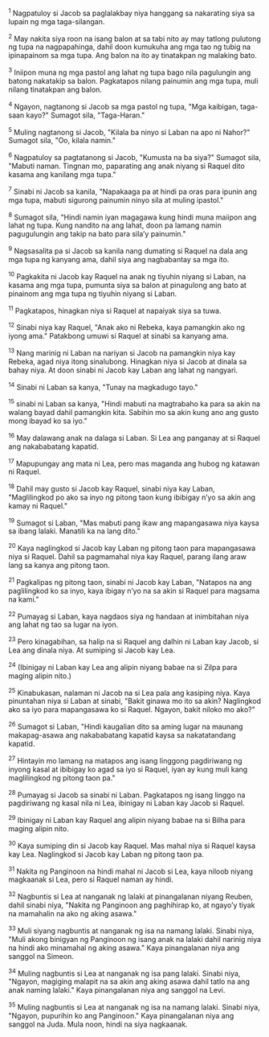 <sup>1</sup>
Nagpatuloy si Jacob sa paglalakbay niya hanggang sa nakarating siya sa lupain ng mga taga-silangan. 

<sup>2</sup>
May nakita siya roon na isang balon at sa tabi nito ay may tatlong pulutong ng tupa na nagpapahinga, dahil doon kumukuha ang mga tao ng tubig na ipinapainom sa mga tupa. Ang balon na ito ay tinatakpan ng malaking bato. 

<sup>3</sup>
Iniipon muna ng mga pastol ang lahat ng tupa bago nila pagulungin ang batong nakatakip sa balon. Pagkatapos nilang painumin ang mga tupa, muli nilang tinatakpan ang balon. 

<sup>4</sup>
Ngayon, nagtanong si Jacob sa mga pastol ng tupa, "Mga kaibigan, taga-saan kayo?" Sumagot sila, "Taga-Haran." 

<sup>5</sup>
Muling nagtanong si Jacob, "Kilala ba ninyo si Laban na apo ni Nahor?" Sumagot sila, "Oo, kilala namin." 

<sup>6</sup>
Nagpatuloy sa pagtatanong si Jacob, "Kumusta na ba siya?" Sumagot sila, "Mabuti naman. Tingnan mo, paparating ang anak niyang si Raquel dito kasama ang kanilang mga tupa." 

<sup>7</sup>
Sinabi ni Jacob sa kanila, "Napakaaga pa at hindi pa oras para ipunin ang mga tupa, mabuti sigurong painumin ninyo sila at muling ipastol." 

<sup>8</sup>
Sumagot sila, "Hindi namin iyan magagawa kung hindi muna maiipon ang lahat ng tupa. Kung nandito na ang lahat, doon pa lamang namin pagugulungin ang takip na bato para silaʼy painumin." 

<sup>9</sup>
Nagsasalita pa si Jacob sa kanila nang dumating si Raquel na dala ang mga tupa ng kanyang ama, dahil siya ang nagbabantay sa mga ito. 

<sup>10</sup>
Pagkakita ni Jacob kay Raquel na anak ng tiyuhin niyang si Laban, na kasama ang mga tupa, pumunta siya sa balon at pinagulong ang bato at pinainom ang mga tupa ng tiyuhin niyang si Laban. 

<sup>11</sup>
Pagkatapos, hinagkan niya si Raquel at napaiyak siya sa tuwa. 

<sup>12</sup>
Sinabi niya kay Raquel, "Anak ako ni Rebeka, kaya pamangkin ako ng iyong ama." Patakbong umuwi si Raquel at sinabi sa kanyang ama. 

<sup>13</sup>
Nang marinig ni Laban na nariyan si Jacob na pamangkin niya kay Rebeka, agad niya itong sinalubong. Hinagkan niya si Jacob at dinala sa bahay niya. At doon sinabi ni Jacob kay Laban ang lahat ng nangyari. 

<sup>14</sup>
Sinabi ni Laban sa kanya, "Tunay na magkadugo tayo." 

<sup>15</sup>
sinabi ni Laban sa kanya, "Hindi mabuti na magtrabaho ka para sa akin na walang bayad dahil pamangkin kita. Sabihin mo sa akin kung ano ang gusto mong ibayad ko sa iyo." 

<sup>16</sup>
May dalawang anak na dalaga si Laban. Si Lea ang panganay at si Raquel ang nakababatang kapatid. 

<sup>17</sup>
Mapupungay ang mata ni Lea, pero mas maganda ang hubog ng katawan ni Raquel. 

<sup>18</sup>
Dahil may gusto si Jacob kay Raquel, sinabi niya kay Laban, "Maglilingkod po ako sa inyo ng pitong taon kung ibibigay nʼyo sa akin ang kamay ni Raquel." 

<sup>19</sup>
Sumagot si Laban, "Mas mabuti pang ikaw ang mapangasawa niya kaysa sa ibang lalaki. Manatili ka na lang dito." 

<sup>20</sup>
Kaya naglingkod si Jacob kay Laban ng pitong taon para mapangasawa niya si Raquel. Dahil sa pagmamahal niya kay Raquel, parang ilang araw lang sa kanya ang pitong taon. 

<sup>21</sup>
Pagkalipas ng pitong taon, sinabi ni Jacob kay Laban, "Natapos na ang paglilingkod ko sa inyo, kaya ibigay nʼyo na sa akin si Raquel para magsama na kami." 

<sup>22</sup>
Pumayag si Laban, kaya nagdaos siya ng handaan at inimbitahan niya ang lahat ng tao sa lugar na iyon. 

<sup>23</sup>
Pero kinagabihan, sa halip na si Raquel ang dalhin ni Laban kay Jacob, si Lea ang dinala niya. At sumiping si Jacob kay Lea. 

<sup>24</sup>
(Ibinigay ni Laban kay Lea ang alipin niyang babae na si Zilpa para maging alipin nito.) 

<sup>25</sup>
Kinabukasan, nalaman ni Jacob na si Lea pala ang kasiping niya. Kaya pinuntahan niya si Laban at sinabi, "Bakit ginawa mo ito sa akin? Naglingkod ako sa iyo para mapangasawa ko si Raquel. Ngayon, bakit niloko mo ako?" 

<sup>26</sup>
Sumagot si Laban, "Hindi kaugalian dito sa aming lugar na maunang makapag-asawa ang nakababatang kapatid kaysa sa nakatatandang kapatid. 

<sup>27</sup>
Hintayin mo lamang na matapos ang isang linggong pagdiriwang ng inyong kasal at ibibigay ko agad sa iyo si Raquel, iyan ay kung muli kang maglilingkod ng pitong taon pa." 

<sup>28</sup>
Pumayag si Jacob sa sinabi ni Laban. Pagkatapos ng isang linggo na pagdiriwang ng kasal nila ni Lea, ibinigay ni Laban kay Jacob si Raquel. 

<sup>29</sup>
Ibinigay ni Laban kay Raquel ang alipin niyang babae na si Bilha para maging alipin nito. 

<sup>30</sup>
Kaya sumiping din si Jacob kay Raquel. Mas mahal niya si Raquel kaysa kay Lea. Naglingkod si Jacob kay Laban ng pitong taon pa.

<sup>31</sup>
Nakita ng Panginoon na hindi mahal ni Jacob si Lea, kaya niloob niyang magkaanak si Lea, pero si Raquel naman ay hindi. 

<sup>32</sup>
Nagbuntis si Lea at nanganak ng lalaki at pinangalanan niyang Reuben, dahil sinabi niya, "Nakita ng Panginoon ang paghihirap ko, at ngayoʼy tiyak na mamahalin na ako ng aking asawa." 

<sup>33</sup>
Muli siyang nagbuntis at nanganak ng isa na namang lalaki. Sinabi niya, "Muli akong binigyan ng Panginoon ng isang anak na lalaki dahil narinig niya na hindi ako minamahal ng aking asawa." Kaya pinangalanan niya ang sanggol na Simeon. 

<sup>34</sup>
Muling nagbuntis si Lea at nanganak ng isa pang lalaki. Sinabi niya, "Ngayon, magiging malapit na sa akin ang aking asawa dahil tatlo na ang anak naming lalaki." Kaya pinangalanan niya ang sanggol na Levi. 

<sup>35</sup>
Muling nagbuntis si Lea at nanganak ng isa na namang lalaki. Sinabi niya, "Ngayon, pupurihin ko ang Panginoon." Kaya pinangalanan niya ang sanggol na Juda. Mula noon, hindi na siya nagkaanak.